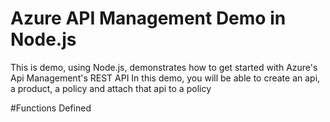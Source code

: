  # Azure API Management Demo in Node.js

This is demo, using Node.js, demonstrates how to get started with Azure's Api Management's REST API
In this demo, you will be able to create an api, a product, a policy and attach that api to a policy 

#Functions Defined 

